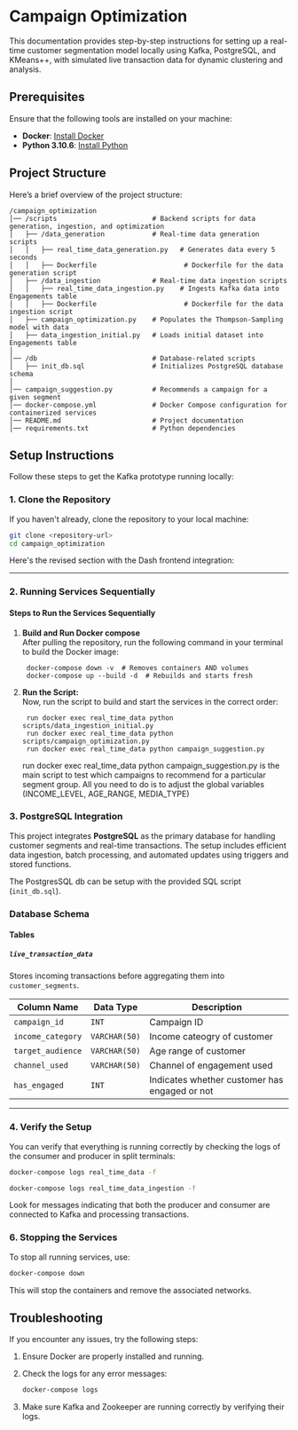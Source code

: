 # Campaign Optimization

This documentation provides step-by-step instructions for setting up a real-time customer segmentation model locally using Kafka, PostgreSQL, and KMeans++, with simulated live transaction data for dynamic clustering and analysis.

## Prerequisites

Ensure that the following tools are installed on your machine:
- **Docker**: [Install Docker](https://docs.docker.com/get-docker/)
- **Python 3.10.6**: [Install Python](https://www.python.org/downloads/)

## Project Structure

Here’s a brief overview of the project structure:

```
/campaign_optimization 
│── /scripts                        # Backend scripts for data generation, ingestion, and optimization  
│   ├── /data_generation            # Real-time data generation scripts  
│   │   ├── real_time_data_generation.py   # Generates data every 5 seconds  
│   │   ├── Dockerfile                      # Dockerfile for the data generation script  
│   ├── /data_ingestion             # Real-time data ingestion scripts  
│   │   ├── real_time_data_ingestion.py    # Ingests Kafka data into Engagements table  
│   │   ├── Dockerfile                      # Dockerfile for the data ingestion script  
│   ├── campaign_optimization.py    # Populates the Thompson-Sampling model with data  
│   ├── data_ingestion_initial.py   # Loads initial dataset into Engagements table  
│  
│── /db                             # Database-related scripts  
│   ├── init_db.sql                 # Initializes PostgreSQL database schema  
│  
│── campaign_suggestion.py          # Recommends a campaign for a given segment  
│── docker-compose.yml              # Docker Compose configuration for containerized services  
│── README.md                       # Project documentation  
│── requirements.txt                # Python dependencies  
```

## Setup Instructions

Follow these steps to get the Kafka prototype running locally:

### 1. Clone the Repository

If you haven't already, clone the repository to your local machine:

```bash
git clone <repository-url>
cd campaign_optimization
```
Here's the revised section with the Dash frontend integration:  

---

### 2. Running Services Sequentially  

#### Steps to Run the Services Sequentially  

1. **Build and Run Docker compose**  
   After pulling the repository, run the following command in your terminal to build the Docker image:  

   ```
    docker-compose down -v  # Removes containers AND volumes
    docker-compose up --build -d  # Rebuilds and starts fresh
   ```

2. **Run the Script:**  
   Now, run the script to build and start the services in the correct order:  

   ```
    run docker exec real_time_data python scripts/data_ingestion_initial.py
    run docker exec real_time_data python scripts/campaign_optimization.py
    run docker exec real_time_data python campaign_suggestion.py 
   ```
   
   run docker exec real_time_data python campaign_suggestion.py  is the main script to test which campaigns to recommend for a particular segment group. All you need to do is to adjust the global variables (INCOME_LEVEL, AGE_RANGE, MEDIA_TYPE)
 

### 3. PostgreSQL Integration  

This project integrates **PostgreSQL** as the primary database for handling customer segments and real-time transactions. The setup includes efficient data ingestion, batch processing, and automated updates using triggers and stored functions.  

The PostgresSQL db can be setup with the provided SQL script (`init_db.sql`).

### **Database Schema**  

#### **Tables**  

##### **`live_transaction_data`**  
Stores incoming transactions before aggregating them into `customer_segments`.  

| Column Name        | Data Type   | Description |
|-------------------|------------|-------------|
| `campaign_id`   | `INT` | Campaign ID |
| `income_category`     | `VARCHAR(50)` | Income cateogry of customer |
| `target_audience` | `VARCHAR(50)` | Age range of customer |
| `channel_used` | `VARCHAR(50)` | Channel of engagement used |
| `has_engaged` | `INT` | Indicates whether customer has engaged or not |

---

### 4. Verify the Setup

You can verify that everything is running correctly by checking the logs of the consumer and producer in split terminals:

```bash
docker-compose logs real_time_data -f
```

```bash
docker-compose logs real_time_data_ingestion -f
```

Look for messages indicating that both the producer and consumer are connected to Kafka and processing transactions.


### 6. Stopping the Services

To stop all running services, use:

```bash
docker-compose down
```

This will stop the containers and remove the associated networks.

## Troubleshooting

If you encounter any issues, try the following steps:
1. Ensure Docker are properly installed and running.
2. Check the logs for any error messages:

   ```bash
   docker-compose logs
   ```

3. Make sure Kafka and Zookeeper are running correctly by verifying their logs.
